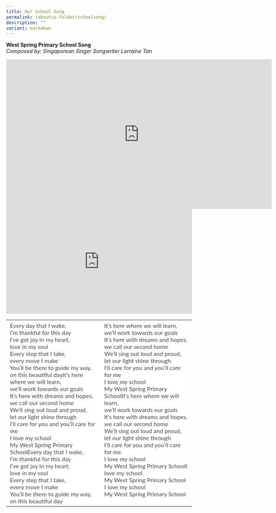 ```yaml
---
title: Our School Song
permalink: /aboutus-folder/schoolsong/
description: ""
variant: markdown
---
```

**West Spring Primary School Song**  
_Composed by:&nbsp;Singaporean Singer Songwriter Lorraine Tan_

<iframe title="WSPS School Song 2023" allowfullscreen="" allow="autoplay; fullscreen; picture-in-picture" frameborder="0" height="405" width="720" src="https://player.vimeo.com/video/845160569?badge=0&amp;autopause=0&amp;player_id=0&amp;app_id=58479"></iframe>

<div style="padding:56.25% 0 0 0;position:relative;"><iframe title="School Song" style="position:absolute;top:0;left:0;width:100%;height:100%;" allow="autoplay; fullscreen; picture-in-picture" frameborder="0" src="https://player.vimeo.com/video/915794406?badge=0&amp;autopause=0&amp;player_id=0&amp;app_id=58479"></iframe></div>


<table style="box-sizing: inherit; font-family: Lato, sans-serif; border-collapse: collapse; border-spacing: 0px; width: 845.328px; color: rgb(72, 72, 72); font-size: 16px; font-style: normal; font-variant-ligatures: normal; font-variant-caps: normal; font-weight: 400; letter-spacing: normal; orphans: 2; text-align: start; text-transform: none; white-space: normal; widows: 2; word-spacing: 0px; -webkit-text-stroke-width: 0px; background-color: rgb(255, 255, 255); text-decoration-thickness: initial; text-decoration-style: initial; text-decoration-color: initial; max-width: 100%;"><tbody style="box-sizing: inherit; font-family: Lato, sans-serif;"><tr style="box-sizing: inherit; font-family: Lato, sans-serif; background: rgb(255, 255, 255);"><td style="box-sizing: inherit; font-family: Lato, sans-serif; padding: 5px 10px; text-align: left; vertical-align: top; border: 0px solid rgb(214, 214, 214);" width="350">Every day that I wake,<br style="box-sizing: inherit; font-family: Lato, sans-serif;">I’m thankful for this day<br style="box-sizing: inherit; font-family: Lato, sans-serif;">I’ve got joy in my heart,<br style="box-sizing: inherit; font-family: Lato, sans-serif;">love in my soul<br style="box-sizing: inherit; font-family: Lato, sans-serif;">Every step that I take,<br style="box-sizing: inherit; font-family: Lato, sans-serif;">every move I make<br style="box-sizing: inherit; font-family: Lato, sans-serif;">You’ll be there to guide my way,<br style="box-sizing: inherit; font-family: Lato, sans-serif;">on this beautiful dayIt’s here where we will learn,<br style="box-sizing: inherit; font-family: Lato, sans-serif;">we’ll work towards our goals<br style="box-sizing: inherit; font-family: Lato, sans-serif;">It’s here with dreams and hopes,<br style="box-sizing: inherit; font-family: Lato, sans-serif;">we call our second home<br style="box-sizing: inherit; font-family: Lato, sans-serif;">We’ll sing out loud and proud,<br style="box-sizing: inherit; font-family: Lato, sans-serif;">let our light shine through<br style="box-sizing: inherit; font-family: Lato, sans-serif;">I’ll care for you and you’ll care for me<br style="box-sizing: inherit; font-family: Lato, sans-serif;">I love my school<br style="box-sizing: inherit; font-family: Lato, sans-serif;">My West Spring Primary SchoolEvery day that I wake,<br style="box-sizing: inherit; font-family: Lato, sans-serif;">I’m thankful for this day<br style="box-sizing: inherit; font-family: Lato, sans-serif;">I’ve got joy in my heart,<br style="box-sizing: inherit; font-family: Lato, sans-serif;">love in my soul<br style="box-sizing: inherit; font-family: Lato, sans-serif;">Every step that I take,<br style="box-sizing: inherit; font-family: Lato, sans-serif;">every move I make<br style="box-sizing: inherit; font-family: Lato, sans-serif;">You’ll be there to guide my way,<br style="box-sizing: inherit; font-family: Lato, sans-serif;">on this beautiful day</td><td style="box-sizing: inherit; font-family: Lato, sans-serif; padding: 5px 10px; text-align: left; vertical-align: top; border: 0px solid rgb(214, 214, 214);" width="350">It’s here where we will learn,<br style="box-sizing: inherit; font-family: Lato, sans-serif;">we’ll work towards our goals<br style="box-sizing: inherit; font-family: Lato, sans-serif;">It’s here with dreams and hopes,<br style="box-sizing: inherit; font-family: Lato, sans-serif;">we call our second home<br style="box-sizing: inherit; font-family: Lato, sans-serif;">We’ll sing out loud and proud,<br style="box-sizing: inherit; font-family: Lato, sans-serif;">let our light shine through<br style="box-sizing: inherit; font-family: Lato, sans-serif;">I’ll care for you and you’ll care for me<br style="box-sizing: inherit; font-family: Lato, sans-serif;">I love my school<br style="box-sizing: inherit; font-family: Lato, sans-serif;">My West Spring Primary SchoolIt’s here where we will learn,<br style="box-sizing: inherit; font-family: Lato, sans-serif;">we’ll work towards our goals<br style="box-sizing: inherit; font-family: Lato, sans-serif;">It’s here with dreams and hopes,<br style="box-sizing: inherit; font-family: Lato, sans-serif;">we call our second home<br style="box-sizing: inherit; font-family: Lato, sans-serif;">We’ll sing out loud and proud,<br style="box-sizing: inherit; font-family: Lato, sans-serif;">let our light shine through<br style="box-sizing: inherit; font-family: Lato, sans-serif;">I’ll care for you and you’ll care for me<br style="box-sizing: inherit; font-family: Lato, sans-serif;">I love my school<br style="box-sizing: inherit; font-family: Lato, sans-serif;">My West Spring Primary SchoolI love my school<br style="box-sizing: inherit; font-family: Lato, sans-serif;">My West Spring Primary School<br style="box-sizing: inherit; font-family: Lato, sans-serif;">I love my school<br style="box-sizing: inherit; font-family: Lato, sans-serif;">My West Spring Primary School</td></tr></tbody></table>